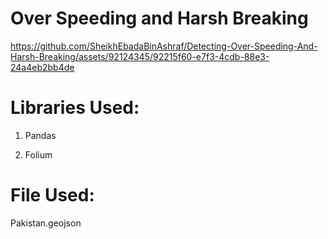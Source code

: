 # Over Speeding and Harsh Breaking  

https://github.com/SheikhEbadaBinAshraf/Detecting-Over-Speeding-And-Harsh-Breaking/assets/92124345/92215f60-e7f3-4cdb-88e3-24a4eb2bb4de

# Libraries Used:  
  

1. Pandas  
  

2. Folium  
  

# File Used:  
  

Pakistan.geojson  

